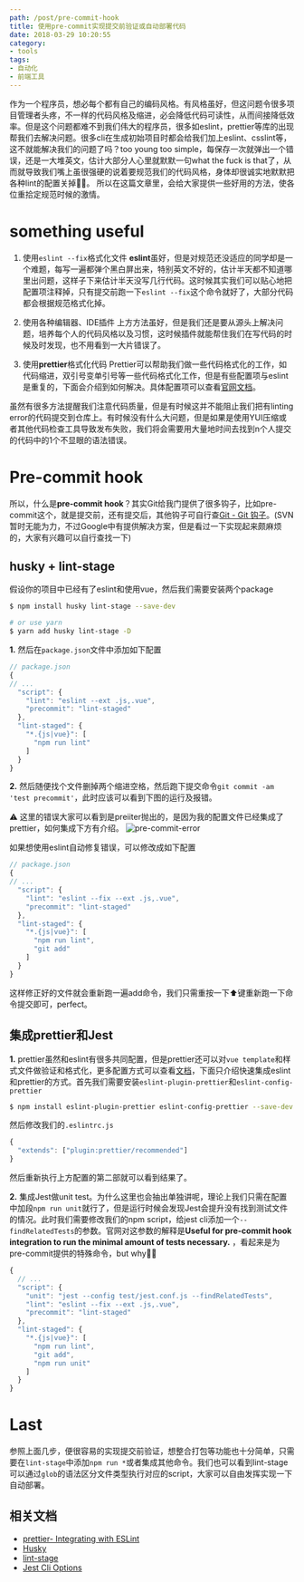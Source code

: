 ```yaml
---
path: /post/pre-commit-hook
title: 使用pre-commit实现提交前验证或自动部署代码
date: 2018-03-29 10:20:55
category:
- tools
tags:
- 自动化
- 前端工具
---
```


作为一个程序员，想必每个都有自己的编码风格。有风格虽好，但这问题令很多项目管理者头疼，不一样的代码风格及缩进，必会降低代码可读性，从而间接降低效率。但是这个问题都难不到我们伟大的程序员，很多如eslint，prettier等库的出现帮我们去解决问题。很多cli在生成初始项目时都会给我们加上eslint、csslint等，这不就能解决我们的问题了吗？too young too simple，每保存一次就弹出一个错误，还是一大堆英文，估计大部分人心里就默默一句what the fuck is that了，从而就导致我们嘴上虽很强硬的说着要规范我们的代码风格，身体却很诚实地默默把各种lint的配置关掉🤷🏼‍。
所以在这篇文章里，会给大家提供一些好用的方法，使各位重拾定规范时候的激情。

# something useful
1. 使用`eslint --fix`格式化文件
**eslint**虽好，但是对规范还没适应的同学却是一个难题，每写一遍都弹个黑白屏出来，特别英文不好的，估计半天都不知道哪里出问题，这样子下来估计半天没写几行代码。这时候其实我们可以贴心地把配置项注释掉，只有提交前跑一下`eslint --fix`这个命令就好了，大部分代码都会根据规范格式化掉。

<!-- more -->

2. 使用各种编辑器、IDE插件
上方方法虽好，但是我们还是要从源头上解决问题，培养每个人的代码风格以及习惯，这时候插件就能帮住我们在写代码的时候及时发现，也不用看到一大片错误了。

3. 使用**prettier**格式化代码
Prettier可以帮助我们做一些代码格式化的工作，如代码缩进，双引号变单引号等一些代码格式化工作，但是有些配置项与eslint是重复的，下面会介绍到如何解决。具体配置项可以查看[官网文档](https://prettier.io/docs/en/install.html)。

虽然有很多方法提醒我们注意代码质量，但是有时候这并不能阻止我们把有linting error的代码提交到仓库上。有时候没有什么大问题，但是如果是使用YUI压缩或者其他代码检查工具导致发布失败，我们将会需要用大量地时间去找到n个人提交的代码中的1个不显眼的语法错误。

# Pre-commit hook
所以，什么是**pre-commit hook**？其实Git给我门提供了很多钩子，比如pre-commit这个，就是提交前，还有提交后，其他钩子可自行查[Git - Git 钩子](https://git-scm.com/book/zh/v2/%E8%87%AA%E5%AE%9A%E4%B9%89-Git-Git-%E9%92%A9%E5%AD%90)。(SVN暂时无能为力，不过Google中有提供解决方案，但是看过一下实现起来颇麻烦的，大家有兴趣可以自行查找一下)

## husky + lint-stage
假设你的项目中已经有了eslint和使用vue，然后我们需要安装两个package

```bash
$ npm install husky lint-stage --save-dev

# or use yarn
$ yarn add husky lint-stage -D
```

**1.**    然后在`package.json`文件中添加如下配置

```javascript
// package.json
{
// ...
  "script": {
    "lint": "eslint --ext .js,.vue",
    "precommit": "lint-staged"
  },
  "lint-staged": {
    "*.{js|vue}": [
      "npm run lint"
    ]
  }
}
```

**2.**    然后随便找个文件删掉两个缩进空格，然后跑下提交命令`git commit -am 'test precommit'`，此时应该可以看到下图的运行及报错。

⚠️ 这里的错误大家可以看到是preiiter抛出的，是因为我的配置文件已经集成了prettier，如何集成下方有介绍。
![pre-commit-error](http://kiit-1253813979.file.myqcloud.com/pre-commit-hook/lint-error.jpg)

如果想使用eslint自动修复错误，可以修改成如下配置

```javascript
// package.json
{
// ...
  "script": {
    "lint": "eslint --fix --ext .js,.vue",
    "precommit": "lint-staged"
  },
  "lint-staged": {
    "*.{js|vue}": [
      "npm run lint",
      "git add"
    ]
  }
}
```

这样修正好的文件就会重新跑一遍add命令，我们只需重按一下⬆️键重新跑一下命令提交即可，perfect。

## 集成prettier和Jest
**1.**    prettier虽然和eslint有很多共同配置，但是prettier还可以对`vue template`和样式文件做验证和格式化，更多配置方式可以查看[文档](https://prettier.io/docs/en/index.html)，下面只介绍快速集成eslint和prettier的方式。首先我们需要安装`eslint-plugin-prettier`和`eslint-config-prettier`

```bash
$ npm install eslint-plugin-prettier eslint-config-prettier --save-dev
```

然后修改我们的`.eslintrc.js`

```javascript
{
  "extends": ["plugin:prettier/recommended"]
}
```

然后重新执行上方配置的第二部就可以看到结果了。


**2.**    集成Jest做unit test。为什么这里也会抽出单独讲呢，理论上我们只需在配置中加段`npm run unit`就行了，但是运行时候会发现Jest会提升没有找到测试文件的情况。此时我们需要修改我们的npm script，给jest cli添加一个`--findRelatedTests`的参数。官网对这参数的解释是**Useful for pre-commit hook integration to run the minimal amount of tests necessary.** ，看起来是为pre-commit提供的特殊命令，but why🤷🏼‍

```javascript
{
  // ...
  "script": {
    "unit": "jest --config test/jest.conf.js --findRelatedTests",
    "lint": "eslint --fix --ext .js,.vue",
    "precommit": "lint-staged"
  },
  "lint-staged": {
    "*.{js|vue}": [
      "npm run lint",
      "git add",
      "npm run unit"
    ]
  }
}
```

# Last
参照上面几步，便很容易的实现提交前验证，想整合打包等功能也十分简单，只需要在`lint-stage`中添加`npm run *`或者集成其他命令。我们也可以看到lint-stage可以通过`glob`的语法区分文件类型执行对应的script，大家可以自由发挥实现一下自动部署。

## 相关文档

* [prettier- Integrating with ESLint](https://prettier.io/docs/en/eslint.html)
* [Husky](https://github.com/typicode/husky/tree/master)
* [lint-stage](https://www.npmjs.com/package/lint-staged)
* [Jest Cli Options](https://facebook.github.io/jest/docs/en/cli.html#findrelatedtests-spaceseparatedlistofsourcefiles)
